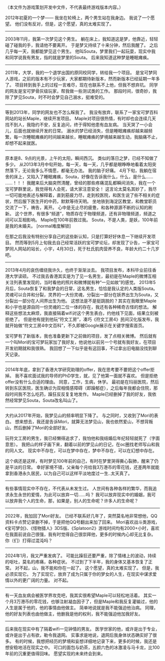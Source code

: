 （本文件为游戏策划开发中文件，不代表最终游戏版本内容。）

2012年初夏的一个梦——
我坐在轮椅上，两个男生站在我身边。
我说了一个愿望。
他们没有反对，但是，这个愿望，真的太难实现了。

---

2003年11月，我第一次梦见这个男生。
躺在床上，我知道这是梦，他靠近，轻轻碰了碰我的手，我请他不要离开。
于是梦又持续了十来分钟，然后我醒了。
之后几乎每一天，我都能梦见这个男生。
他叫Souta，梦里我们一起玩耍，现实中我和同学说我有男友，指的就是梦里的Souta。
后来我知道这种梦是睡眠瘫痪。

---

2011年，大学，我的一个退学出国的原同校同学，转给我一个项目。
是宝可梦同人游戏，之前的版本有不少玩家，大家都期待新版本，然而新版本已经延期一年多了。
项目转到我手上的过程一言难尽，现在也联系不上他，但我不想弃坑。
同学的网友是宝可梦骨灰级玩家，帮我做一些测试类的工作。
那段时间，很奇妙，我除了梦见Souta，时不时会梦见自己溺水，挺难受的。

---

等到2013年，同学的网友也不怎么睬我了。
我没有放弃，联系了一家宝可梦百科网站的站长Maple，继续开发项目。
Maple对项目很热情，有时却也会连续几天找不到人，我隐约不安，反复追问，终于得知他患有血友病。
当天哭了一小会儿，后面也就继续开发的日常。
溺水的梦已经消失，但是睡眠瘫痪却越来越频繁，每一次睡眠瘫痪的时间越来越长，睡眠瘫痪的梦境越来越生动，我脑痛不止，却想不起来就医。

---

原本是8、9点的光景，上午的太阳，瞬间西沉。
类似的落日之梦，已经不知做了多少。
从2013年3月中旬开始，每一天，每一天，几乎都是眼睁睁地看着太阳突然落下，无论我多么不情愿，都毫无办法。
我的脑子好痛。
4月下旬，我躺在宿舍的床上，又陷入了睡眠瘫痪，Souta，好像在告诉我什么，什么，是什么……
……！！！
我醒来后大脑突然清醒，曾经的那些疼痛混乱都瞬间消失，我在一个宝可梦群里说，我觉得有人会死，请大家注意安全！
这言论太莫名其妙了，我尽一切可能地表述与解释着，直到筋疲力尽，走到校医院，和医生说了些不相关的症状，然后服下医生开的中药，默默等待天明。
坐地铁到海淀区教堂，和教堂职员交流了一下，祷告，离开。
心中是无止尽的疲惫，和各种源源不断的认知的刷新。
这个世界，有很多“频道”，物质存在于物理频道，还有非物理频道，频道之间可以互相影响。
Maple在100年前救过我。
Souta，不是人类，是妖，100年前是我的未婚夫。
[normal难度解锁]

在那之后我没有特别分享自己的这些新认知，只是打算好好休息一下继续开发项目。
然而等到5月上旬我去自己经常活跃的宝可梦论坛，却发现了讣告，一家宝可梦同人网站的站长，小宇，4月30日，死于杜氏肌肉营养不良，年龄大约二十几岁吧。

---

2013年4月的哀伤缠绕我许久，也终于渐渐淡去。
我项目发布，本科毕业前往香港大学读硕。
不过我去香港其实是为了见一名男生，最初是在Maple的微博互相关注列表里发现的，当时看他的照片和微博就有种“一见如故”的感觉。
2013年5月后，Souta恢复了和我梦会的日常，这名男生，恰恰是我认定的人类版Souta。
灵魂可以合并和分裂，灵界的一大份灵魂，分裂出一部分在妖界出生为Souta，又分裂出一部分在人间界出生为他。
这想法是不是挺跳脱的？其实在我眼里Maple和小宇也是源自同一份灵魂的二位一体的存在，我还有各种稀奇古怪的想法。
解释这些想法太麻烦，我直接隔着wifi对这个男生表白，约他线下见面，结果立刻被拒绝了。
但是他有提到他玩“符文工房”，凑巧《符文工房4》民间汉化版发布，我就开始做“符文工房4中文百科”，不久即被Google展示在关键字搜索首页。

宝可梦有了新版本，我也准备更新下之前做的项目，发了点相关微博。
然后就有一个叫Mori的宝可梦玩家加了我好友，他说他以前另一个号就有我好友，在项目开发初期就和我很熟。
我回想了一下似乎是有这回事，不过拿出旧电脑没找到聊天记录。

---

2014年年底，拿到了香港大学研究助理的offer，我在思考要不要把这个offer拒掉。
我不喜欢面试我的导师的PhD学生，就，见了他第一面就不喜欢。
但是拒绝offer没有什么合适的理由。
同意，工作，生病，休学。
最初是在玛丽医院，然后转到东区医院，医生确诊为双相情感障碍（即躁郁症），之后每年我都会住院，那段时间我不怎么吃药，躁狂反反复复地发作。
Maple已经删掉了我的好友，我依然经常梦见Souta，Souta改名叫山了。

---

大约从2017年开始，我梦见山的频率明显下降了。
与之同时，又收到了Mori的表白。
想来想去，我还是告诉Mori，就算无法梦见山，我也依然爱山，不想背叛山，然后删掉了Mori的全部好友。

玩符文工房的男生，我已经懒得追求了，我怕他和我结婚后年纪轻轻就死了（字面意思）。
我把山的样子画下来，翻着以前的梦见山的日记，在oc圈找老师写山和我的同人文。
现实中不存在，可以在梦中存在，梦中不存在，可以在幻想中存在。

这个病还是这样，有时梦见100年前的自己，有时在梦里哭得撕心裂肺，醒来了仍是平淡的日常。
幸好家境不错，父亲每个月给我3万港币的零花钱，还差两年就能拿到香港永久居民，以为自己可以这样平淡地度过一生..太天真了。

---

有些事情现实中不存在，不代表从未发生过。
人世间有各种各样的繁华，而我追求永生永世的爱情，为此可以放弃一切……吗？
我可以放弃现实中的婚姻，我可以放弃我个人的生命，那，如果是，别人的生命呢？许多人的生命呢？

---

2022年，我加回了Mori好友。
已经不联系好几年了，突然莫名地非常想他，QQ资料卡点赞记录删不掉，于是把他QQ号翻出来加了回来。
Mori喜欢战斗类游戏，《宝可梦剑》、《怪物猎人》3DS版、《Splatoon2》游戏时间均有2000+小时，喜欢在我面前说自己很强，我有时觉得自己很崇拜他，更多的时候内心却无比复杂。
你（们）打得过混沌吗？

---

2024年1月，我又严重发病了。
可能比躁狂还要严重，除了情绪上的波动，持续的呕吐，莫名的疼痛，各种症状。
不过到了下半年，我的身体又基本恢复了正常。
对不起，山，我不能和你在一起了。
这个愿望，真的太难实现了。
但是，我必须实现它。
为了实现它，放弃了成为只属于你的梦女的人生，在现实中谋求爱情以外的更广阔的力量。
对不起。

---

有一天血友病会被医学界攻克吧，我其实很希望Maple可以轻松地活着。
其实一个月3万港币的零花钱，也够注射凝血因子了，但是Maple和我反复灌输过，他的人生是属于他的，他的事情由他做主。
简单地说就是我不能强迫他治病。
同理，他的好友列表也由他做主，他删我是他的权利，我不能强迫他加我好友。

---

后来我在现实中有了隔着wifi一见钟情的男友。
医学世家的他，或许是出于专业，或许是出于占有欲，勒令我退网。
实事求是地说，退网后我身体状态确实好了很多。
有的时候，我想把经历的梦境和妄想详细地记录下来，更多的时候，我还是想安稳地活在现实之中。
可口的面包与奶茶，五颜六色的冰激凌与马卡龙，比100年前的沉重更值得回味。
愿望实现的未来终会到来。
